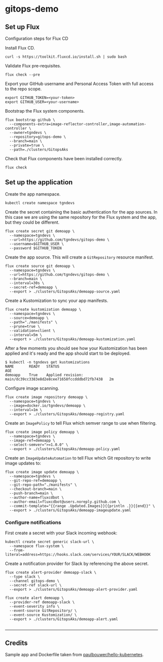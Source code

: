 # gitops-demo

## Set up Flux

Configuration steps for Flux CD

Install Flux CD.

```shell
curl -s https://toolkit.fluxcd.io/install.sh | sudo bash
```

Validate Flux pre-requisites.

```shell
flux check --pre
```

Export your GitHub username and Personal Access Token with full access to the repo scope.

```shell
export GITHUB_TOKEN=<your-token>
export GITHUB_USER=<your-username>
```

Bootstrap the Flux system components.

```shell
flux bootstrap github \
  --components-extra=image-reflector-controller,image-automation-controller \
  --owner=tgndevs \
  --repository=gitops-demo \
  --branch=main \
  --private=true \
  --path=./clusters/GitopsAks
```

Check that Flux components have been installed correctly.

```shell
flux check
```

## Set up the application

Create the app namespace.

```
kubectl create namespace tgndevs
```

Create the secret containing the basic authentication for the app sources. In this case we are using the same repository for the Flux system and the app, but they could be different.

```
flux create secret git demoapp \
  --namespace=tgndevs \
  --url=https://github.com/tgndevs/gitops-demo \
  --username=$GITHUB_USER \
  --password $GITHUB_TOKEN
```

Create the app source. This will create a `GitRepository` resource manifest.

```
flux create source git demoapp \
  --namespace=tgndevs \
  --url=https://github.com/tgndevs/gitops-demo \
  --branch=main \
  --interval=30s \
  --secret-ref=demoapp \
  --export > ./clusters/GitopsAks/demoapp-source.yaml
```

Create a Kustomization to sync your app manifests.

```
flux create kustomization demoapp \
  --namespace=tgndevs \
  --source=demoapp \
  --path="./manifests" \
  --prune=true \
  --validation=client \
  --interval=5m \
  --export > ./clusters/GitopsAks/demoapp-kustomization.yaml
```

After a few moments you should see how your Kustomization has been applied and it's ready and the app should start to be deployed.

```
$ kubectl -n tgndevs get kustomizations
NAME       READY   STATUS                                                            AGE
demoapp    True    Applied revision: main/dc39cc3383e8d2e8cee71658fccdddbd72fb7438   2m
```

Configure image scanning.

```
flux create image repository demoapp \
  --namespace=tgndevs \
  --image=docker.io/tgndevs/demoapp \
  --interval=1m \
  --export > ./clusters/GitopsAks/demoapp-registry.yaml
```

Create an `ImagePolicy` to tell Flux which semver range to use when filtering.

```
flux create image policy demoapp \
  --namespace=tgndevs \
  --image-ref=demoapp \
  --select-semver=">=1.0.0" \
  --export > ./clusters/GitopsAks/demoapp-policy.yaml
```

Create an `ImageUpdateAutomation` to tell Flux which Git repository to write image updates to:

```
flux create image update demoapp \
  --namespace=tgndevs \
  --git-repo-ref=demoapp \
  --git-repo-path="./manifests" \
  --checkout-branch=main \
  --push-branch=main \
  --author-name=fluxcdbot \
  --author-email=fluxcdbot@users.noreply.github.com \
  --commit-template="{{range .Updated.Images}}{{println .}}{{end}}" \
  --export > ./clusters/GitopsAks/demoapp-imageupdate.yaml
```

### Configure notifications

First create a secret with your Slack incoming webhook:

```
kubectl create secret generic slack-url \
  --namespace flux-system \
  --from-literal=address=https://hooks.slack.com/services/YOUR/SLACK/WEBHOOK
```

Create a notification provider for Slack by referencing the above secret.

```
flux create alert-provider demoapp-slack \
  --type slack \
  --channel gitops-demo \
  --secret-ref slack-url \
  --export > ./clusters/GitopsAks/demoapp-alert-provider.yaml
```


```
flux create alert demoapp \
  --provider-ref demoapp-slack \
  --event-severity info \
  --event-source GitRepository/ \
  --event-source Kustomization/ \
  --export > ./clusters/GitopsAks/demoapp-alert.yaml


```
---

## Credits

Sample app and Dockerfile taken from [paulbouwer/hello-kubernetes](https://github.com/paulbouwer/hello-kubernetes).